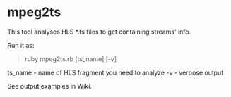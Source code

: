 mpeg2ts
=======

This tool analyses HLS *.ts files to get containing streams' info.

Run it as:
> ruby mpeg2ts.rb [ts_name] [-v]

ts_name - name of HLS fragment you need to analyze 
-v - verbose output

See output examples in Wiki.
